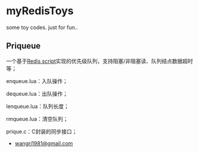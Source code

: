 myRedisToys
=================

some toy codes. just for fun..

Priqueue
--------
一个基于[Redis script](https://redis.readthedocs.org/en/latest/script/index.html)实现的优先级队列，支持阻塞/非阻塞读、队列结点数据超时等；

enqueue.lua：入队操作；

dequeue.lua：出队操作；

lenqueue.lua：队列长度；

rmqueue.lua：清空队列；

prique.c：C封装的同步接口；

* wangrj1981@gmail.com

